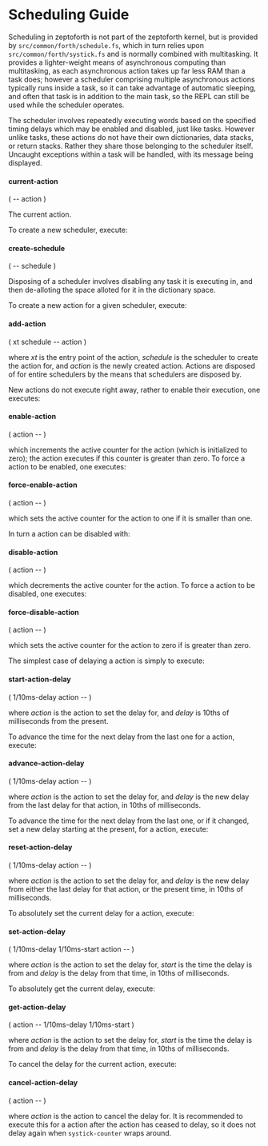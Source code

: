 # Scheduling Guide

Scheduling in zeptoforth is not part of the zeptoforth kernel, but is provided by `src/common/forth/schedule.fs`, which in turn relies upon `src/common/forth/systick.fs` and is normally combined with multitasking. It provides a lighter-weight means of asynchronous computing than multitasking, as each asynchronous action takes up far less RAM than a task does; however a scheduler comprising multiple asynchronous actions typically runs inside a task, so it can take advantage of automatic sleeping, and often that task is in addition to the main task, so the REPL can still be used while the scheduler operates.

The scheduler involves repeatedly executing words based on the specified timing delays which may be enabled and disabled, just like tasks. However unlike tasks, these actions do not have their own dictionaries, data stacks, or return stacks. Rather they share those belonging to the scheduler itself. Uncaught exceptions within a task will be handled, with its message being displayed.

#### current-action
( -- action )

The current action.

To create a new scheduler, execute:

#### create-schedule
( -- schedule )

Disposing of a scheduler involves disabling any task it is executing in, and then de-alloting the space alloted for it in the dictionary space.

To create a new action for a given scheduler, execute:

#### add-action
( xt schedule -- action )

where *xt* is the entry point of the action, *schedule* is the scheduler to create the action for, and *action* is the newly created action. Actions are disposed of for entire schedulers by the means that schedulers are disposed by.

New actions do not execute right away, rather to enable their execution, one executes:

#### enable-action
( action -- )

which increments the active counter for the action (which is initialized to zero); the action executes if this counter is greater than zero. To force a action to be enabled, one executes:

#### force-enable-action
( action -- )

which sets the active counter for the action to one if it is smaller than one.

In turn a action can be disabled with:

#### disable-action
( action -- )

which decrements the active counter for the action. To force a action to be disabled, one executes:

#### force-disable-action
( action -- )

which sets the active counter for the action to zero if is greater than zero.

The simplest case of delaying a action is simply to execute:

#### start-action-delay
( 1/10ms-delay action -- )

where *action* is the action to set the delay for, and *delay* is 10ths of milliseconds from the present.

To advance the time for the next delay from the last one for a action, execute:

#### advance-action-delay
( 1/10ms-delay action -- )

where *action* is the action to set the delay for, and *delay* is the new delay from the last delay for that action, in 10ths of milliseconds.

To advance the time for the next delay from the last one, or if it changed, set a new delay starting at the present, for a action, execute:

#### reset-action-delay
( 1/10ms-delay action -- )

where *action* is the action to set the delay for, and *delay* is the new delay from either the last delay for that action, or the present time, in 10ths of milliseconds.

To absolutely set the current delay for a action, execute:

#### set-action-delay
( 1/10ms-delay 1/10ms-start action -- )

where *action* is the action to set the delay for, *start* is the time the delay is from and *delay* is the delay from that time, in 10ths of milliseconds.

To absolutely get the current delay, execute:

#### get-action-delay
( action --  1/10ms-delay 1/10ms-start )

where *action* is the action to set the delay for, *start* is the time the delay is from and *delay* is the delay from that time, in 10ths of milliseconds.

To cancel the delay for the current action, execute:

#### cancel-action-delay
( action -- )

where *action* is the action to cancel the delay for. It is recommended to execute this for a action after the action has ceased to delay, so it does not delay again when `systick-counter` wraps around.